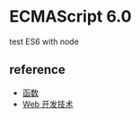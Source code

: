 # ECMAScript 6.0
test ES6 with node













## reference
- [函数](https://developer.mozilla.org/zh-CN/docs/Web/JavaScript/Reference/Functions)
- [Web 开发技术](https://developer.mozilla.org/zh-CN/docs/Web)

